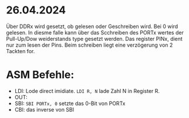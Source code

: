 # 26.04.2024
Über DDRx wird gesetzt, ob gelesen oder Geschreiben wird. Bei 0 wird gelesen. 
In diesme falle kann über das Scchreiben des PORTx wertes der Pull-Up/Dow weiderstands type gesetzt werden. 
Das register PINx, dient nur zum lesen der Pins. Beim schreiben liegt eine verzögerung von 2 Tackten for. 

# ASM Befehle:
* LDI: Lode direct imidiate. `LDI R, N` lade Zahl N in Register R.
* OUT:
* SBI: `SBI PORTx, 0` setzte das 0-Bit von PORTx
* CBI: das inverse von SBI

